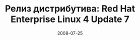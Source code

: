 ---
layout: post
title:  "Релиз дистрибутива: Red Hat Enterprise Linux 4 Update 7"
date: 2008-07-25   
---